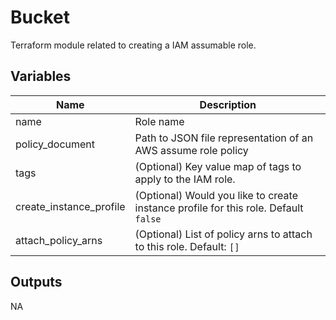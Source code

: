 # Bucket

Terraform module related to creating a IAM assumable role.

## Variables

| Name | Description |
|------|-------------|
| name         | Role name |
| policy_document            | Path to JSON file representation of an AWS assume role policy |
| tags     | (Optional) Key value map of tags to apply to the IAM role. |
| create_instance_profile | (Optional) Would you like to create instance profile for this role. Default `false` |
| attach_policy_arns  | (Optional) List of policy arns to attach to this role. Default: `[]` |

## Outputs

NA